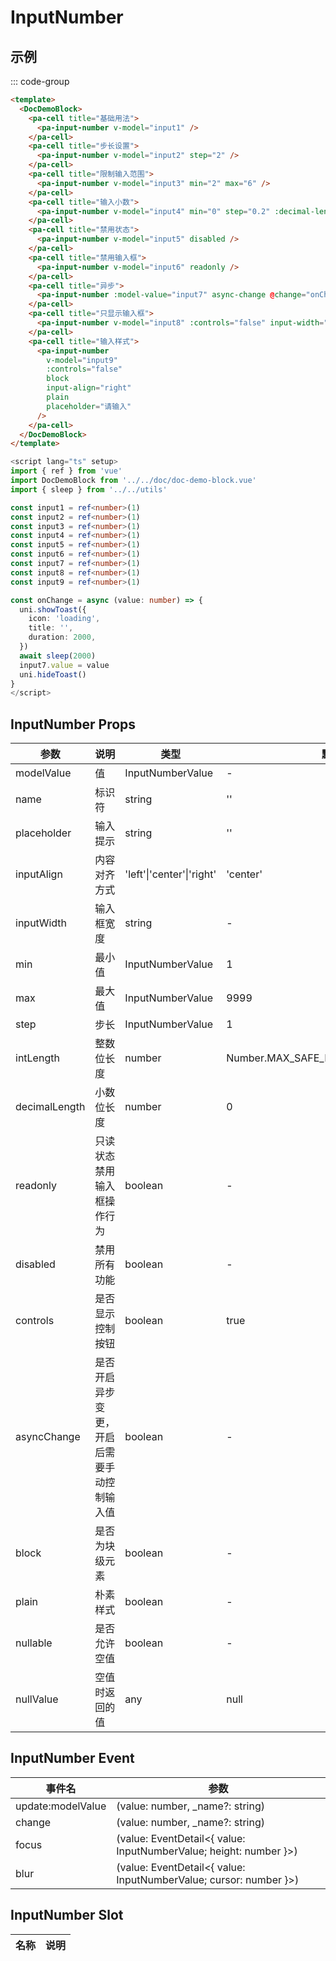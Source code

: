 # InputNumber

## 示例

<!--codes start-->

::: code-group

```html [template]
<template>
  <DocDemoBlock>
    <pa-cell title="基础用法">
      <pa-input-number v-model="input1" />
    </pa-cell>
    <pa-cell title="步长设置">
      <pa-input-number v-model="input2" step="2" />
    </pa-cell>
    <pa-cell title="限制输入范围">
      <pa-input-number v-model="input3" min="2" max="6" />
    </pa-cell>
    <pa-cell title="输入小数">
      <pa-input-number v-model="input4" min="0" step="0.2" :decimal-length="2" />
    </pa-cell>
    <pa-cell title="禁用状态">
      <pa-input-number v-model="input5" disabled />
    </pa-cell>
    <pa-cell title="禁用输入框">
      <pa-input-number v-model="input6" readonly />
    </pa-cell>
    <pa-cell title="异步">
      <pa-input-number :model-value="input7" async-change @change="onChange" />
    </pa-cell>
    <pa-cell title="只显示输入框">
      <pa-input-number v-model="input8" :controls="false" input-width="92px" />
    </pa-cell>
    <pa-cell title="输入样式">
      <pa-input-number
        v-model="input9"
        :controls="false"
        block
        input-align="right"
        plain
        placeholder="请输入"
      />
    </pa-cell>
  </DocDemoBlock>
</template>
```
```ts [script]
<script lang="ts" setup>
import { ref } from 'vue'
import DocDemoBlock from '../../doc/doc-demo-block.vue'
import { sleep } from '../../utils'

const input1 = ref<number>(1)
const input2 = ref<number>(1)
const input3 = ref<number>(1)
const input4 = ref<number>(1)
const input5 = ref<number>(1)
const input6 = ref<number>(1)
const input7 = ref<number>(1)
const input8 = ref<number>(1)
const input9 = ref<number>(1)

const onChange = async (value: number) => {
  uni.showToast({
    icon: 'loading',
    title: '',
    duration: 2000,
  })
  await sleep(2000)
  input7.value = value
  uni.hideToast()
}
</script>
```

<!--codes end-->

## InputNumber Props

<!--props start-->

| 参数 | 说明 | 类型 | 默认值 |
| --- | ----- | --- | --- |
| modelValue | 值 | InputNumberValue | - |
| name | 标识符 | string |  '' |
| placeholder | 输入提示 | string |  '' |
| inputAlign | 内容对齐方式 | 'left'\|'center'\|'right' |  'center' |
| inputWidth | 输入框宽度 | string | - |
| min | 最小值 | InputNumberValue |  1 |
| max | 最大值 | InputNumberValue |  9999 |
| step | 步长 | InputNumberValue |  1 |
| intLength | 整数位长度 | number |  Number.MAX_SAFE_INTEGER.toString().length |
| decimalLength | 小数位长度 | number |  0 |
| readonly | 只读状态禁用输入框操作行为 | boolean | - |
| disabled | 禁用所有功能 | boolean | - |
| controls | 是否显示控制按钮 | boolean |  true |
| asyncChange | 是否开启异步变更，开启后需要手动控制输入值 | boolean | - |
| block | 是否为块级元素 | boolean | - |
| plain | 朴素样式 | boolean | - |
| nullable | 是否允许空值 | boolean | - |
| nullValue | 空值时返回的值 | any |  null |

<!--props end-->

## InputNumber Event

<!--event start-->

| 事件名 | 参数 |
| --- | --- |
| update:modelValue | (value: number, _name?: string)  |
| change | (value: number, _name?: string)  |
| focus | (value: EventDetail\<{ value: InputNumberValue; height: number }\>)  |
| blur | (value: EventDetail\<{ value: InputNumberValue; cursor: number }\>)  |

<!--event end-->

## InputNumber Slot

<!--slot start-->

| 名称 | 说明 |
| --- | --- |


<!--slot end-->

